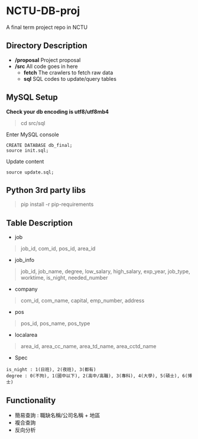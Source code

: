 # NCTU-DB-proj
A final term project repo in NCTU

## Directory Description
- **/proposal** Project proposal
- **/src** All code goes in here
    - **fetch** The crawlers to fetch raw data
    - **sql** SQL codes to update/query tables

## MySQL Setup
**Check your db encoding is utf8/utf8mb4**
> cd src/sql

Enter MySQL console
```
CREATE DATABASE db_final;
source init.sql;
```

Update content
```
source update.sql;
```

## Python 3rd party libs
> pip install -r pip-requirements

## Table Description
+ job
> job_id, com_id, pos_id, area_id
+ job_info
> job_id, job_name, degree, low_salary, high_salary, exp_year, job_type, worktime, is_night, needed_number
+ company
> com_id, com_name, capital, emp_number, address
+ pos
> pos_id, pos_name, pos_type
+ localarea
> area_id, area_cc_name, area_td_name, area_cctd_name
+ Spec
```
is_night : 1(日班), 2(夜班), 3(都有)
degree : 0(不拘), 1(國中以下), 2(高中/高職), 3(專科), 4(大學), 5(碩士), 6(博士)
```

## Functionality
+ 簡易查詢 : 職缺名稱/公司名稱 + 地區
+ 複合查詢
+ 反向分析